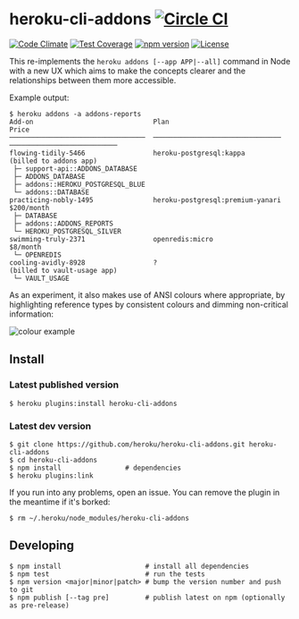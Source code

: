 # heroku-cli-addons [![Circle CI](https://circleci.com/gh/heroku/heroku-cli-addons.svg?style=svg)](https://circleci.com/gh/heroku/heroku-cli-addons)

[![Code Climate](https://codeclimate.com/github/heroku/heroku-cli-addons/badges/gpa.svg)](https://codeclimate.com/github/heroku/heroku-cli-addons)
[![Test Coverage](https://codeclimate.com/github/heroku/heroku-cli-addons/badges/coverage.svg)](https://codeclimate.com/github/heroku/heroku-cli-addons/coverage)
[![npm version](https://badge.fury.io/js/heroku-cli-addons.svg)](https://badge.fury.io/js/heroku-cli-addons)
[![License](https://img.shields.io/github/license/heroku/heroku-cli-addons.svg)](https://github.com/heroku/heroku-cli-addons/blob/master/LICENSE)

This re-implements the `heroku addons [--app APP|--all]` command in Node with a
new UX which aims to make the concepts clearer and the relationships between
them more accessible.

Example output:

``` sh-session
$ heroku addons -a addons-reports
Add-on                              Plan                              Price
──────────────────────────────────  ────────────────────────────────  ───────────────────────────
flowing-tidily-5466                 heroku-postgresql:kappa           (billed to addons app)
 ├─ support-api::ADDONS_DATABASE
 ├─ ADDONS_DATABASE
 ├─ addons::HEROKU_POSTGRESQL_BLUE
 └─ addons::DATABASE
practicing-nobly-1495               heroku-postgresql:premium-yanari  $200/month
 ├─ DATABASE
 ├─ addons::ADDONS_REPORTS
 └─ HEROKU_POSTGRESQL_SILVER
swimming-truly-2371                 openredis:micro                   $8/month
 └─ OPENREDIS
cooling-avidly-8928                 ?                                 (billed to vault-usage app)
 └─ VAULT_USAGE

```

As an experiment, it also makes use of ANSI colours where appropriate, by highlighting
reference types by consistent colours and dimming non-critical information:

![colour example](https://cloud.githubusercontent.com/assets/66427/9675115/55693244-526e-11e5-95aa-dd437c24d5f1.png)

## Install

### Latest published version

``` sh-session
$ heroku plugins:install heroku-cli-addons
```

### Latest dev version

``` sh-session
$ git clone https://github.com/heroku/heroku-cli-addons.git heroku-cli-addons
$ cd heroku-cli-addons
$ npm install                # dependencies
$ heroku plugins:link
```

If you run into any problems, open an issue. You can remove the plugin in the
meantime if it's borked:

``` sh-session
$ rm ~/.heroku/node_modules/heroku-cli-addons
```

## Developing

```sh-session
$ npm install                     # install all dependencies
$ npm test                        # run the tests
$ npm version <major|minor|patch> # bump the version number and push to git
$ npm publish [--tag pre]         # publish latest on npm (optionally as pre-release)
```
